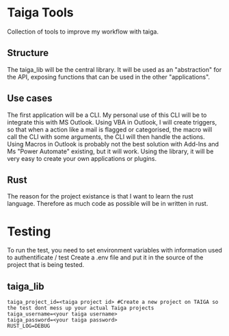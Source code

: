 # Taiga Tools

Collection of tools to improve my workflow with taiga. 

## Structure
The taiga_lib will be the central library. It will be used as an "abstraction" for the API, exposing functions that can be used in the other "applications". 

## Use cases
The first application will be a CLI. My personal use of this CLI will be to integrate this with MS Outlook. Using VBA in Outlook, I will create triggers, so that when a action like a mail is flagged or categorised, the macro will call the CLI with some arguments, the CLI will then handle the actions. Using Macros in Outlook is probably not the best solution with Add-Ins and Ms "Power Automate" existing, but it will work. Using the library, it will be very easy to create your own applications or plugins. 

## Rust
The reason for the project existance is that I want to learn the rust language. Therefore as much code as possible will be in written in rust. 

# Testing
To run the test, you need to set environment variables with information used to authentificate / test
Create a .env file and put it in the source of the project that is being tested. 

## taiga_lib
```
taiga_project_id=<taiga project id> #Create a new project on TAIGA so the test dont mess up your actual Taiga projects
taiga_username=<your taiga username>
taiga_password=<your taiga password>
RUST_LOG=DEBUG
``` 
